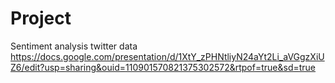 # Project
Sentiment analysis twitter data                                                       
https://docs.google.com/presentation/d/1XtY_zPHNtliyN24aYt2Li_aVGgzXiUZ6/edit?usp=sharing&ouid=110901570821375302572&rtpof=true&sd=true
